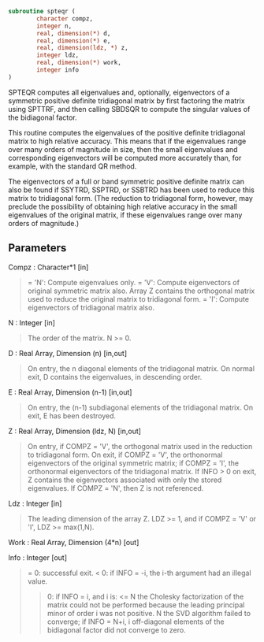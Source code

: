 ```fortran
subroutine spteqr (
		character compz,
		integer n,
		real, dimension(*) d,
		real, dimension(*) e,
		real, dimension(ldz, *) z,
		integer ldz,
		real, dimension(*) work,
		integer info
)
```

 SPTEQR computes all eigenvalues and, optionally, eigenvectors of a
 symmetric positive definite tridiagonal matrix by first factoring the
 matrix using SPTTRF, and then calling SBDSQR to compute the singular
 values of the bidiagonal factor.

 This routine computes the eigenvalues of the positive definite
 tridiagonal matrix to high relative accuracy.  This means that if the
 eigenvalues range over many orders of magnitude in size, then the
 small eigenvalues and corresponding eigenvectors will be computed
 more accurately than, for example, with the standard QR method.

 The eigenvectors of a full or band symmetric positive definite matrix
 can also be found if SSYTRD, SSPTRD, or SSBTRD has been used to
 reduce this matrix to tridiagonal form. (The reduction to tridiagonal
 form, however, may preclude the possibility of obtaining high
 relative accuracy in the small eigenvalues of the original matrix, if
 these eigenvalues range over many orders of magnitude.)

## Parameters
Compz : Character*1 [in]
> = 'N':  Compute eigenvalues only.
> = 'V':  Compute eigenvectors of original symmetric
> matrix also.  Array Z contains the orthogonal
> matrix used to reduce the original matrix to
> tridiagonal form.
> = 'I':  Compute eigenvectors of tridiagonal matrix also.

N : Integer [in]
> The order of the matrix.  N >= 0.

D : Real Array, Dimension (n) [in,out]
> On entry, the n diagonal elements of the tridiagonal
> matrix.
> On normal exit, D contains the eigenvalues, in descending
> order.

E : Real Array, Dimension (n-1) [in,out]
> On entry, the (n-1) subdiagonal elements of the tridiagonal
> matrix.
> On exit, E has been destroyed.

Z : Real Array, Dimension (ldz, N) [in,out]
> On entry, if COMPZ = 'V', the orthogonal matrix used in the
> reduction to tridiagonal form.
> On exit, if COMPZ = 'V', the orthonormal eigenvectors of the
> original symmetric matrix;
> if COMPZ = 'I', the orthonormal eigenvectors of the
> tridiagonal matrix.
> If INFO > 0 on exit, Z contains the eigenvectors associated
> with only the stored eigenvalues.
> If  COMPZ = 'N', then Z is not referenced.

Ldz : Integer [in]
> The leading dimension of the array Z.  LDZ >= 1, and if
> COMPZ = 'V' or 'I', LDZ >= max(1,N).

Work : Real Array, Dimension (4*n) [out]

Info : Integer [out]
> = 0:  successful exit.
> < 0:  if INFO = -i, the i-th argument had an illegal value.
> > 0:  if INFO = i, and i is:
> <= N  the Cholesky factorization of the matrix could
> not be performed because the leading principal
> minor of order i was not positive.
> > N   the SVD algorithm failed to converge;
> if INFO = N+i, i off-diagonal elements of the
> bidiagonal factor did not converge to zero.

